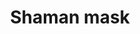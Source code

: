 ---
layout: item
title: Shaman mask
item-id: 21838
datatable: true
id: 21838
name: "Shaman mask"
monsters:
  - id: 7989
    name: "Ogress Warrior"
    combat_level: 82
    wiki_url: "https://oldschool.runescape.wiki/w/Ogress_Warrior"
    drops:
      - quantity: "1"
        rarity: 0.0008333333333333334
    image: "https://oldschool.runescape.wiki/images/4/40/Ogress_Warrior.png?7143b"
  - id: 7991
    name: "Ogress Shaman"
    combat_level: 82
    wiki_url: "https://oldschool.runescape.wiki/w/Ogress_Shaman"
    drops:
      - quantity: "1"
        rarity: 0.0008333333333333334
    image: "https://oldschool.runescape.wiki/images/5/52/Ogress_Shaman.png?5b638"
---